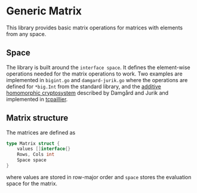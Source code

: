 # Generic Matrix

This library provides basic matrix operations for matrices with elements from any space.

## Space

The library is built around the `interface space`. It defines the element-wise operations needed for the matrix operations to work. Two examples are implemented in `bigint.go` and `damgard-jurik.go` where the operations are defined for `*big.Int` from the standard library, and the [additive homomorphic cryptosystem](https://www.researchgate.net/publication/225753264_A_generalization_of_Paillier%27s_public-key_system_with_applications_to_electronic_voting) described by Damgård and Jurik and implemented in [tcpaillier](https://github.com/niclabs/tcpaillier).

## Matrix structure

The matrices are defined as
```go
type Matrix struct {
    values []interface{}
    Rows, Cols int
    Space space
}
```
where values are stored in row-major order and `space` stores the evaluation space for the matrix.
